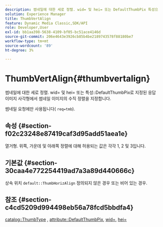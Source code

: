 ```yaml
---
description: 썸네일에 대한 세로 정렬. wid= 및 hei= 또는 DefaultThumbPix 특성으로 지정된 응답 이미지 사각형에서 썸네일 이미지의 수직 정렬을 지정합니다.
solution: Experience Manager
title: ThumbVertAlign
feature: Dynamic Media Classic,SDK/API
role: Developer,User
exl-id: bb1aa398-5638-4109-bf05-bc51ace4146d
source-git-commit: 206e4643e3926cb85b4be2189743578f88180be7
workflow-type: tm+mt
source-wordcount: '89'
ht-degree: 3%

---
```


# ThumbVertAlign{#thumbvertalign}

썸네일에 대한 세로 정렬. wid= 및 hei= 또는 특성::DefaultThumbPix로 지정된 응답 이미지 사각형에서 썸네일 이미지의 수직 정렬을 지정합니다.

썸네일 요청에만 사용됩니다( `req=tmb`).

## 속성 {#section-f02c23248e87419caf3d95add51aea1e}

열거형. 위쪽, 가운데 및 아래쪽 정렬에 대해 허용되는 값은 각각 1, 2 및 3입니다.

## 기본값 {#section-30caa4e772254419ad7a3a89d440666c}

상속 위치 `default::ThumbHorizAlign` 정의되지 않은 경우 또는 비어 있는 경우.

## 참조 {#section-c4cd5209d994498eb56a78fcd5bbdfa4}

[catalog::ThumbType](/help/aem-is-ir-api/is-api/image-catalog/image-serving-api-ref/c-image-catalog-reference/c-image-svg-data-reference/c-image-data-reference/r-thumbtype-cat.md) , [attribute::DefaultThumbPix](../../../../../is-api/image-catalog/image-serving-api-ref/c-image-catalog-reference/c-attributes-reference/r-defaultthumbpix.md#reference-cf52bb74bed2466e8bc8adb0cacd6141), [wid=](../../../../../is-api/http-ref/image-serving-api-ref/c-http-protocol-reference/c-command-reference/r-is-http-wid.md#reference-bfeadcb67bf4485f851eb21345527e47), [hei=](../../../../../is-api/http-ref/image-serving-api-ref/c-http-protocol-reference/c-command-reference/r-is-http-hei.md#reference-6d6f556ccc0e4b98a815e8a5c1944a96)
